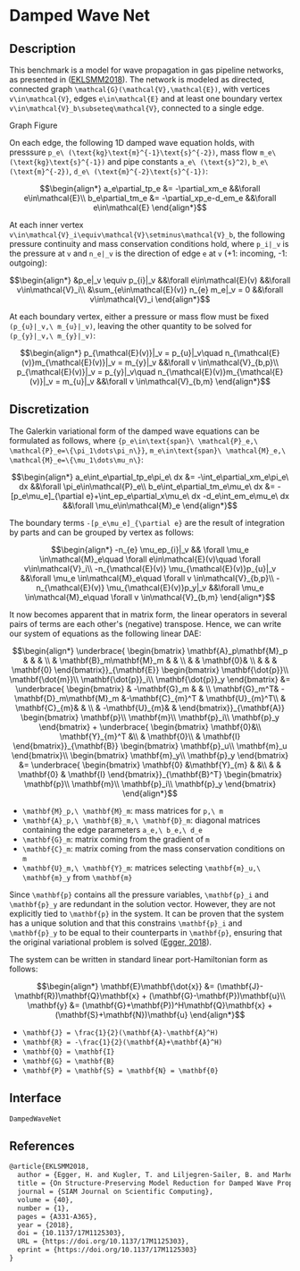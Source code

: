 # Damped Wave Net

## Description

This benchmark is a model for wave propagation in gas pipeline networks, as presented in ([EKLSMM2018](#References)). The network is modeled as directed, connected graph ``\mathcal{G}(\mathcal{V},\mathcal{E})``, with vertices ``v\in\mathcal{V}``, edges ``e\in\mathcal{E}`` and at least one boundary vertex ``v\in\mathcal{V}_b\subseteq\mathcal{V}``, connected to a single edge.

Graph Figure

On each edge, the following 1D damped wave equation holds, with presssure ``p_e\ (\text{kg}\text{m}^{-1}\text{s}^{-2})``, mass flow ``m_e\ (\text{kg}\text{s}^{-1})`` and pipe constants ``a_e\ (\text{s}^2)``, ``b_e\ (\text{m}^{-2})``, ``d_e\ (\text{m}^{-2}\text{s}^{-1})``:
```math
\begin{align*}
	a_e\partial_tp_e &= -\partial_xm_e &&\forall e\in\mathcal{E}\\
	b_e\partial_tm_e &= -\partial_xp_e-d_em_e &&\forall e\in\mathcal{E}
\end{align*}
```
At each inner vertex ``v\in\mathcal{V}_i\equiv\mathcal{V}\setminus\mathcal{V}_b``, the following pressure continuity and mass conservation conditions hold, where ``p_i|_v`` is the pressure at ``v`` and ``n_e|_v`` is the direction of edge ``e`` at ``v`` (+1: incoming, -1: outgoing):
```math
\begin{align*}
	&p_e|_v \equiv p_{i}|_v &&\forall e\in\mathcal{E}(v) &&\forall v\in\mathcal{V}_i\\
	&\sum_{e\in\mathcal{E}(v)} n_{e} m_e|_v = 0 &&\forall v\in\mathcal{V}_i
\end{align*}
```
At each boundary vertex, either a pressure or mass flow must be fixed ``(p_{u}|_v,\ m_{u}|_v)``, leaving the other quantity to be solved for ``(p_{y}|_v,\ m_{y}|_v)``:
```math
\begin{align*}
	p_{\mathcal{E}(v)}|_v = p_{u}|_v\quad n_{\mathcal{E}(v)}m_{\mathcal{E}(v)}|_v = m_{y}|_v &&\forall v \in\mathcal{V}_{b,p}\\
	p_{\mathcal{E}(v)}|_v = p_{y}|_v\quad n_{\mathcal{E}(v)}m_{\mathcal{E}(v)}|_v = m_{u}|_v &&\forall v \in\mathcal{V}_{b,m}
\end{align*}
```
## Discretization

The Galerkin variational form of the damped wave equations can be formulated as follows, where ``{p_e\in\text{span}\ \mathcal{P}_e,\ \mathcal{P}_e=\{\pi_1\dots\pi_n\}}``, ``m_e\in\text{span}\ \mathcal{M}_e,\ \mathcal{M}_e=\{\mu_1\dots\mu_n\}``:
```math
\begin{align*}
	a_e\int_e\partial_tp_e\pi_e\ dx &= -\int_e\partial_xm_e\pi_e\ dx &&\forall \pi_e\in\mathcal{P}_e\\
	b_e\int_e\partial_tm_e\mu_e\ dx &= -[p_e\mu_e]_{\partial e}+\int_ep_e\partial_x\mu_e\ dx -d_e\int_em_e\mu_e\ dx &&\forall \mu_e\in\mathcal{M}_e
\end{align*}
```
The boundary terms ``-[p_e\mu_e]_{\partial e}`` are the result of integration by parts and can be grouped by vertex as follows:
```math
\begin{align*}
	-n_{e} \mu_ep_{i}|_v && \forall \mu_e \in\mathcal{M}_e\quad \forall e\in\mathcal{E}(v)\quad \forall v\in\mathcal{V}_i\\
	-n_{\mathcal{E}(v)} \mu_{\mathcal{E}(v)}p_{u}|_v &&\forall \mu_e \in\mathcal{M}_e\quad \forall v \in\mathcal{V}_{b,p}\\
	-n_{\mathcal{E}(v)} \mu_{\mathcal{E}(v)}p_y|_v &&\forall \mu_e \in\mathcal{M}_e\quad \forall v \in\mathcal{V}_{b,m}
\end{align*}
```
It now becomes apparent that in matrix form, the linear operators in several pairs of terms are each other's (negative) transpose. Hence, we can write our system of equations as the following linear DAE:
```math
\begin{align*}
    \underbrace{
    \begin{bmatrix}
        \mathbf{A}_p\mathbf{M}_p & & & \\
        & \mathbf{B}_m\mathbf{M}_m & & \\
        & & \mathbf{0}& \\
        & & & \mathbf{0}
    \end{bmatrix}}_{\mathbf{E}}
    \begin{bmatrix}
        \mathbf{\dot{p}}\\
        \mathbf{\dot{m}}\\
        \mathbf{\dot{p}}_i\\
        \mathbf{\dot{p}}_y
    \end{bmatrix} &=
    \underbrace{
    \begin{bmatrix}
        & -\mathbf{G}_m & & \\
        \mathbf{G}_m^T& -\mathbf{D}_m\mathbf{M}_m &-\mathbf{C}_{m}^T & \mathbf{U}_{m}^T\\
        & \mathbf{C}_{m}& & \\
        & -\mathbf{U}_{m}& &
    \end{bmatrix}}_{\mathbf{A}}
    \begin{bmatrix}
        \mathbf{p}\\
        \mathbf{m}\\
        \mathbf{p}_i\\
        \mathbf{p}_y
    \end{bmatrix} +
    \underbrace{
    \begin{bmatrix}
        \mathbf{0}&\\
        \mathbf{Y}_{m}^T &\\
        & \mathbf{0}\\
        & \mathbf{I}
    \end{bmatrix}}_{\mathbf{B}}
    \begin{bmatrix}
        \mathbf{p}_u\\
        \mathbf{m}_u
    \end{bmatrix}\\
    \begin{bmatrix}
        \mathbf{m}_y\\
        \mathbf{p}_y
    \end{bmatrix} &=
    \underbrace{
    \begin{bmatrix}
        \mathbf{0} &\mathbf{Y}_{m} & &\\
        & & \mathbf{0} & \mathbf{I}
    \end{bmatrix}}_{\mathbf{B}^T} 
    \begin{bmatrix}
        \mathbf{p}\\
        \mathbf{m}\\
        \mathbf{p}_i\\
        \mathbf{p}_y
    \end{bmatrix}
\end{align*}
```
- ``\mathbf{M}_p,\ \mathbf{M}_m``: mass matrices for ``p,\ m``
- ``\mathbf{A}_p,\ \mathbf{B}_m,\ \mathbf{D}_m``: diagonal matrices containing the edge parameters ``a_e,\ b_e,\ d_e``
- ``\mathbf{G}_m``: matrix coming from the gradient of ``m``
- ``\mathbf{C}_m``: matrix coming from the mass conservation conditions on ``m``
- ``\mathbf{U}_m,\ \mathbf{Y}_m``: matrices  selecting ``\mathbf{m}_u,\ \mathbf{m}_y`` from ``\mathbf{m}``

Since ``\mathbf{p}`` contains all the pressure variables, ``\mathbf{p}_i`` and ``\mathbf{p}_y`` are redundant in the solution vector. However, they are not explicitly tied to ``\mathbf{p}`` in the system. It can be proven that the system has a unique solution and that this constrains ``\mathbf{p}_i`` and ``\mathbf{p}_y`` to be equal to their counterparts in ``\mathbf{p}``, ensuring that the original variational problem is solved ([Egger, 2018](#References)).

The system can be written in standard linear port-Hamiltonian form as follows:
```math
\begin{align*}
    \mathbf{E}\mathbf{\dot{x}} &= (\mathbf{J}-\mathbf{R})\mathbf{Q}\mathbf{x} + (\mathbf{G}-\mathbf{P})\mathbf{u}\\
    \mathbf{y} &= (\mathbf{G}+\mathbf{P})^H\mathbf{Q}\mathbf{x} + (\mathbf{S}+\mathbf{N})\mathbf{u}
\end{align*}
```
- ``\mathbf{J} = \frac{1}{2}(\mathbf{A}-\mathbf{A}^H)``
- ``\mathbf{R} = -\frac{1}{2}(\mathbf{A}+\mathbf{A}^H)``
- ``\mathbf{Q} = \mathbf{I}``
- ``\mathbf{G} = \mathbf{B}``
- ``\mathbf{P} = \mathbf{S} = \mathbf{N} = \mathbf{0}``

## Interface
```@docs
DampedWaveNet
```

## References
```LaTeX
@article{EKLSMM2018,
  author = {Egger, H. and Kugler, T. and Liljegren-Sailer, B. and Marheineke, N. and Mehrmann, V.},
  title = {On Structure-Preserving Model Reduction for Damped Wave Propagation in Transport Networks},
  journal = {SIAM Journal on Scientific Computing},
  volume = {40},
  number = {1},
  pages = {A331-A365},
  year = {2018},
  doi = {10.1137/17M1125303},
  URL = {https://doi.org/10.1137/17M1125303},
  eprint = {https://doi.org/10.1137/17M1125303}
}
```
